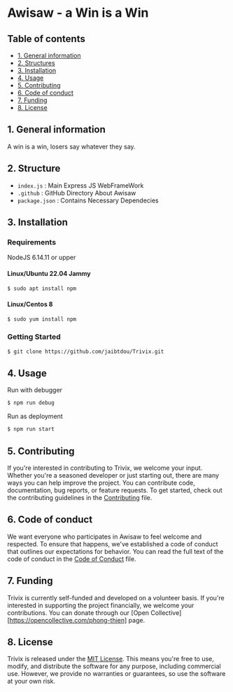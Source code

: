 # Awisaw - a Win is a Win

## Table of contents

* [1. General information](#1-general-information)
* [2. Structures](#2-structure)
* [3. Installation](#3-installation)
* [4. Usage](#4-usage)
* [5. Contributing](#5-contributing)
* [6. Code of conduct](#6-code-of-conduct)
* [7. Funding](#7-funding)
* [8. License](#8-license)


## 1. General information

A win is a win, losers say whatever they say.

## 2. Structure

* `index.js` : Main Express JS WebFrameWork
* `.github` : GitHub Directory About Awisaw
* `package.json` : Contains Necessary Dependecies

## 3. Installation

### Requirements
NodeJS 6.14.11 or upper

#### Linux/Ubuntu 22.04 Jammy
```bash
$ sudo apt install npm
```
#### Linux/Centos 8
```bash
$ sudo yum install npm
```

### Getting Started
```bash
$ git clone https://github.com/jaibtdou/Trivix.git
```



## 4. Usage

Run with debugger
```bash
$ npm run debug
```

Run as deployment
```bash
$ npm run start
```

## 5. Contributing

If you're interested in contributing to Trivix, we welcome your input. Whether you're a seasoned developer or just starting out, there are many ways you can help improve the project. You can contribute code, documentation, bug reports, or feature requests. To get started, check out the contributing guidelines in the [Contributing](CONTRIBUTING.md) file.

## 6. Code of conduct

We want everyone who participates in Awisaw to feel welcome and respected. To ensure that happens, we've established a code of conduct that outlines our expectations for behavior. You can read the full text of the code of conduct in the [Code of Conduct](CODE_OF_CONDUCT.md) file.

## 7. Funding

Trivix is currently self-funded and developed on a volunteer basis. If you're interested in supporting the project financially, we welcome your contributions. You can donate through our [Open Collective][https://opencollective.com/phong-thien] page.

## 8. License

Trivix is released under the [MIT License](LICENSE.md). This means you're free to use, modify, and distribute the software for any purpose, including commercial use. However, we provide no warranties or guarantees, so use the software at your own risk.